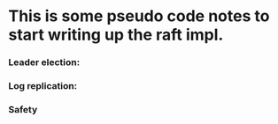 # This is some pseudo code notes to start writing up the raft impl.
### Leader election:


### Log replication:

### Safety
